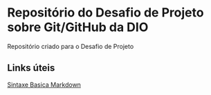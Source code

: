 # Repositório do Desafio de Projeto sobre Git/GitHub da DIO
Repositório criado para o Desafio de Projeto

## Links úteis 
[Sintaxe Basica Markdown](https://www.markdown.org/basics-syntax/)
